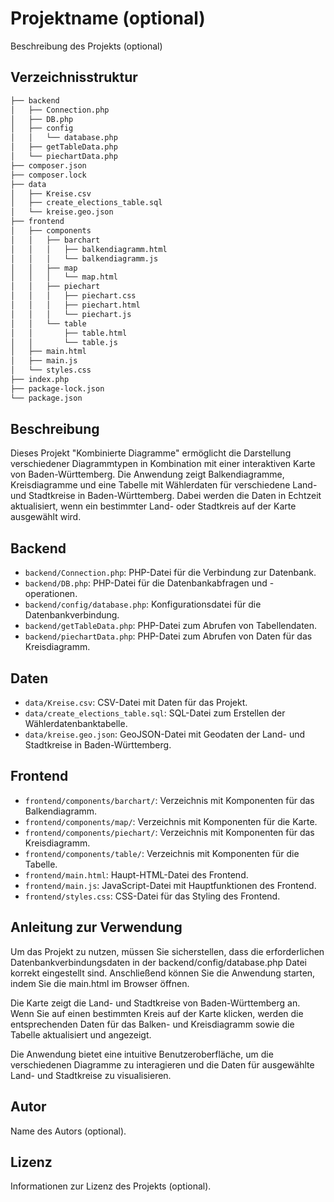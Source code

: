 # Projektname (optional)

Beschreibung des Projekts (optional)

## Verzeichnisstruktur

```bash
├── backend
│   ├── Connection.php
│   ├── DB.php
│   ├── config
│   │   └── database.php
│   ├── getTableData.php
│   └── piechartData.php
├── composer.json
├── composer.lock
├── data
│   ├── Kreise.csv
│   ├── create_elections_table.sql
│   └── kreise.geo.json
├── frontend
│   ├── components
│   │   ├── barchart
│   │   │   ├── balkendiagramm.html
│   │   │   └── balkendiagramm.js
│   │   ├── map
│   │   │   └── map.html
│   │   ├── piechart
│   │   │   ├── piechart.css
│   │   │   ├── piechart.html
│   │   │   └── piechart.js
│   │   └── table
│   │       ├── table.html
│   │       └── table.js
│   ├── main.html
│   ├── main.js
│   └── styles.css
├── index.php
├── package-lock.json
└── package.json
```

## Beschreibung

Dieses Projekt "Kombinierte Diagramme" ermöglicht die Darstellung verschiedener Diagrammtypen 
in Kombination mit einer interaktiven Karte von Baden-Württemberg. Die Anwendung zeigt Balkendiagramme, 
Kreisdiagramme und eine Tabelle mit Wählerdaten für verschiedene Land- und Stadtkreise in Baden-Württemberg. 
Dabei werden die Daten in Echtzeit aktualisiert, wenn ein bestimmter Land- oder Stadtkreis auf der Karte ausgewählt wird.



## Backend

- `backend/Connection.php`: PHP-Datei für die Verbindung zur Datenbank.
- `backend/DB.php`: PHP-Datei für die Datenbankabfragen und -operationen.
- `backend/config/database.php`: Konfigurationsdatei für die Datenbankverbindung.
- `backend/getTableData.php`: PHP-Datei zum Abrufen von Tabellendaten.
- `backend/piechartData.php`: PHP-Datei zum Abrufen von Daten für das Kreisdiagramm.

## Daten

- `data/Kreise.csv`: CSV-Datei mit Daten für das Projekt.
- `data/create_elections_table.sql`: SQL-Datei zum Erstellen der Wählerdatenbanktabelle.
- `data/kreise.geo.json`: GeoJSON-Datei mit Geodaten der Land- und Stadtkreise in Baden-Württemberg.

## Frontend

- `frontend/components/barchart/`: Verzeichnis mit Komponenten für das Balkendiagramm.
- `frontend/components/map/`: Verzeichnis mit Komponenten für die Karte.
- `frontend/components/piechart/`: Verzeichnis mit Komponenten für das Kreisdiagramm.
- `frontend/components/table/`: Verzeichnis mit Komponenten für die Tabelle.
- `frontend/main.html`: Haupt-HTML-Datei des Frontend.
- `frontend/main.js`: JavaScript-Datei mit Hauptfunktionen des Frontend.
- `frontend/styles.css`: CSS-Datei für das Styling des Frontend.

## Anleitung zur Verwendung

Um das Projekt zu nutzen, müssen Sie sicherstellen, dass die erforderlichen Datenbankverbindungsdaten in der backend/config/database.php Datei korrekt eingestellt sind. Anschließend können Sie die Anwendung starten, indem Sie die main.html im Browser öffnen.

Die Karte zeigt die Land- und Stadtkreise von Baden-Württemberg an. Wenn Sie auf einen bestimmten Kreis auf der Karte klicken, werden die entsprechenden Daten für das Balken- und Kreisdiagramm sowie die Tabelle aktualisiert und angezeigt.

Die Anwendung bietet eine intuitive Benutzeroberfläche, um die verschiedenen Diagramme zu interagieren und die Daten für ausgewählte Land- und Stadtkreise zu visualisieren.

## Autor

Name des Autors (optional).

## Lizenz

Informationen zur Lizenz des Projekts (optional).
